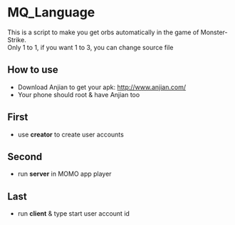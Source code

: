 # MQ_Language
This is a script to make you get orbs automatically in the game of Monster-Strike.  
Only 1 to 1, if you want 1 to 3, you can change source file

## How to use
* Download Anjian to get your apk: http://www.anjian.com/
* Your phone should root & have Anjian too

## First
* use **creator** to create user accounts

## Second
* run **server** in MOMO app player

## Last
* run **client** & type start user account id

